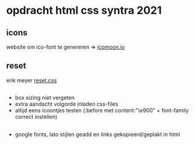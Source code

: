 # opdracht html css syntra 2021

## icons

website om ico-font te genereren => [icomoon.io](https://icomoon.io)

## reset

erik meyer [reset.css](https://meyerweb.com/eric/tools/css/reset/)

##

- box sizing niet vergeten
- extra aandacht volgorde inladen css-files
- altijd eens icoontjes testen (:before met content:"\e900" + font-family correct instellen)

##

- google fonts, lato stijlen geadd en links gekopieerd/geplakt in html
